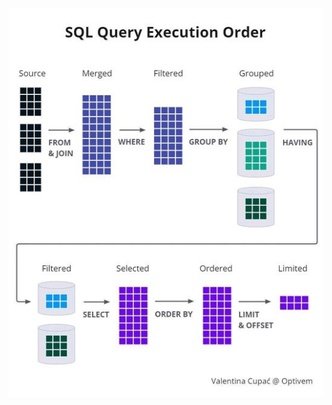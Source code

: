 ![sql query execution order](../../Assets/sql_query_execution_order.jpeg "sql query execution order")
